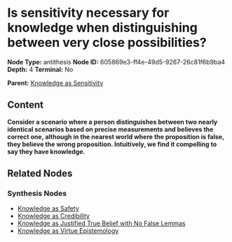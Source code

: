 # Is sensitivity necessary for knowledge when distinguishing between very close possibilities?

**Node Type:** antithesis
**Node ID:** 605869e3-ff4e-49d5-9267-26c81f6b9ba4
**Depth:** 4
**Terminal:** No

**Parent:** [Knowledge as Sensitivity](knowledge-as-sensitivity-synthesis-8137b3ae-12a3-4180-b386-022b04bc2988.md)

## Content

**Consider a scenario where a person distinguishes between two nearly identical scenarios based on precise measurements and believes the correct one, although in the nearest world where the proposition is false, they believe the wrong proposition. Intuitively, we find it compelling to say they have knowledge.**

## Related Nodes

### Synthesis Nodes

- [Knowledge as Safety](knowledge-as-safety-synthesis-a6d2d284-92a4-4e16-8437-afa3d41478be.md)
- [Knowledge as Credibility](knowledge-as-credibility-synthesis-ac08c073-6289-4a5d-9431-3eabd1626c7d.md)
- [Knowledge as Justified True Belief with No False Lemmas](knowledge-as-justified-true-belief-with-no-false-lemmas-synthesis-3d417edc-23ef-43ee-881e-5c443e4b5786.md)
- [Knowledge as Virtue Epistemology](knowledge-as-virtue-epistemology-synthesis-3e28ae56-aa47-4c02-a59e-cc70357da370.md)
